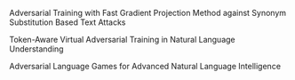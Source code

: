 Adversarial Training with Fast Gradient Projection Method against Synonym Substitution Based Text Attacks

Token-Aware Virtual Adversarial Training in Natural Language Understanding

Adversarial Language Games for Advanced Natural Language Intelligence
